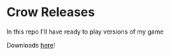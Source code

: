 # Crow Releases

In this repo I'll have ready to play versions of my game 

Downloads [here](https://github.com/joshandersn/crow-releases/releases)!
